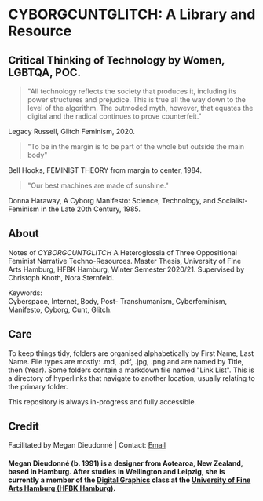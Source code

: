 <h1>CYBORGCUNTGLITCH: A Library and Resource</h1>
<h2>Critical Thinking of Technology by Women, LGBTQA, POC.</h2>

>"All technology reflects the society that produces it, including its power structures and prejudice. This is true all the way down to the level of the algorithm. The outmoded myth, however, that equates the digital and the radical continues to prove counterfeit." 
<p>Legacy Russell, Glitch Feminism, 2020.</p>

>"To be in the margin is to be part of the whole but outside the main body"
<p>Bell Hooks, FEMINIST THEORY from margin to center, 1984.</p>
 
>"Our best machines are made of sunshine." 
<p>Donna Haraway, A Cyborg Manifesto: Science, Technology, and Socialist-Feminism in the Late 20th Century, 1985.</p>

<h2>About</h2>
Notes of <i>CYBORGCUNTGLITCH</i> A Heteroglossia of Three Oppositional Feminist Narrative Techno-Resources. Master Thesis, University of Fine Arts Hamburg, HFBK Hamburg, Winter Semester 2020/21. Supervised by Christoph Knoth, Nora Sternfeld.</p>

Keywords:  
Cyberspace, Internet, Body, Post- Transhumanism, Cyberfeminism, Manifesto, Cyborg, Cunt, Glitch.</p>

<h2>Care</h2>
<p>To keep things tidy, folders are organised alphabetically by First Name, Last Name. File types are mostly: .md, .pdf, .jpg, .png and are named by Title, then (Year). Some folders contain a markdown file named "Link List". This is a directory of hyperlinks that navigate to another location, usually relating to the primary folder.</p>

<p>This repository is always in-progress and fully accessible.</p>

<h2>Credit</h2>
Facilitated by Megan Dieudonné | Contact: <a href="mailto:megan.dieudonne@gmail.com">Email</a>
<h4>Megan Dieudonné (b. 1991) is a designer from Aotearoa, New Zealand, based in Hamburg. After studies in Wellington and Leipzig, she is currently a member of the <a href="http://www.digitale-grafik.com/">Digital Graphics</a> class at the <a href="https://www.hfbk-hamburg.de/en/">University of Fine Arts Hamburg (HFBK Hamburg)</a>.</h4>
